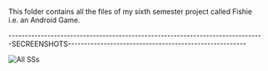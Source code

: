 This folder contains all the files of my sixth semester project called Fishie i.e. an Android Game.




-------------------------------------------------------------------------------SECREENSHOTS-------------------------------------------------------

![All SSs](https://user-images.githubusercontent.com/116374216/207266257-8e1df047-a47e-487b-a41a-37c67c94f7df.png)
